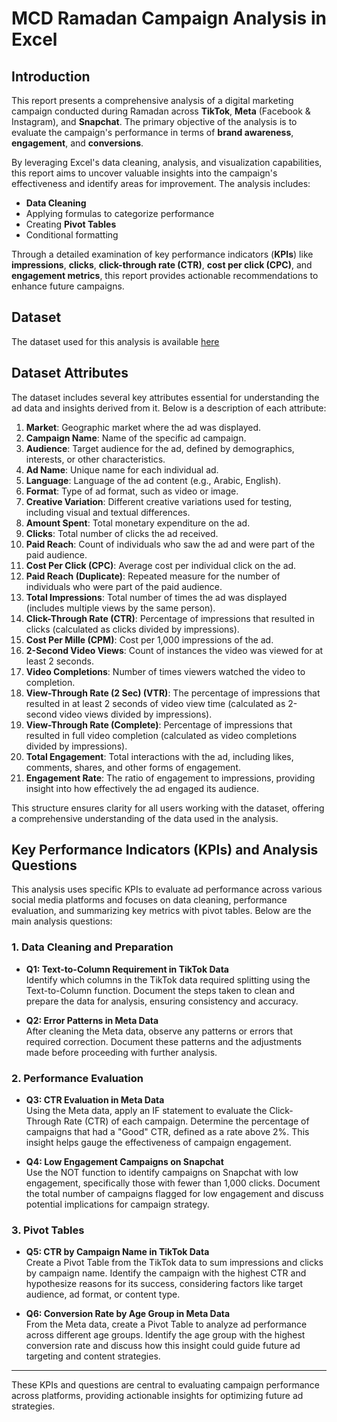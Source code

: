 # MCD Ramadan Campaign Analysis in Excel

## Introduction

This report presents a comprehensive analysis of a digital marketing campaign conducted during Ramadan across **TikTok**, **Meta** (Facebook & Instagram), and **Snapchat**. The primary objective of the analysis is to evaluate the campaign's performance in terms of **brand awareness**, **engagement**, and **conversions**.

By leveraging Excel's data cleaning, analysis, and visualization capabilities, this report aims to uncover valuable insights into the campaign's effectiveness and identify areas for improvement. The analysis includes:

- **Data Cleaning**
- Applying formulas to categorize performance
- Creating **Pivot Tables**
- Conditional formatting

Through a detailed examination of key performance indicators (**KPIs**) like **impressions**, **clicks**, **click-through rate (CTR)**, **cost per click (CPC)**, and **engagement metrics**, this report provides actionable recommendations to enhance future campaigns.

## Dataset
The dataset used for this analysis is available [here](https://github.com/ahsanfarooq1/Ramadan_compaign_in_excel/blob/main/V4%20-%20MCD%20-%20Ramadan%20Campaign%20-%20Report%20(1).xlsx)

## Dataset Attributes

The dataset includes several key attributes essential for understanding the ad data and insights derived from it. Below is a description of each attribute:

1. **Market**: Geographic market where the ad was displayed.
2. **Campaign Name**: Name of the specific ad campaign.
3. **Audience**: Target audience for the ad, defined by demographics, interests, or other characteristics.
4. **Ad Name**: Unique name for each individual ad.
5. **Language**: Language of the ad content (e.g., Arabic, English).
6. **Format**: Type of ad format, such as video or image.
7. **Creative Variation**: Different creative variations used for testing, including visual and textual differences.
8. **Amount Spent**: Total monetary expenditure on the ad.
9. **Clicks**: Total number of clicks the ad received.
10. **Paid Reach**: Count of individuals who saw the ad and were part of the paid audience.
11. **Cost Per Click (CPC)**: Average cost per individual click on the ad.
12. **Paid Reach (Duplicate)**: Repeated measure for the number of individuals who were part of the paid audience.
13. **Total Impressions**: Total number of times the ad was displayed (includes multiple views by the same person).
14. **Click-Through Rate (CTR)**: Percentage of impressions that resulted in clicks (calculated as clicks divided by impressions).
15. **Cost Per Mille (CPM)**: Cost per 1,000 impressions of the ad.
16. **2-Second Video Views**: Count of instances the video was viewed for at least 2 seconds.
17. **Video Completions**: Number of times viewers watched the video to completion.
18. **View-Through Rate (2 Sec) (VTR)**: The percentage of impressions that resulted in at least 2 seconds of video view time (calculated as 2-second video views divided by impressions).
19. **View-Through Rate (Complete)**: Percentage of impressions that resulted in full video completion (calculated as video completions divided by impressions).
20. **Total Engagement**: Total interactions with the ad, including likes, comments, shares, and other forms of engagement.
21. **Engagement Rate**: The ratio of engagement to impressions, providing insight into how effectively the ad engaged its audience.

This structure ensures clarity for all users working with the dataset, offering a comprehensive understanding of the data used in the analysis.

## Key Performance Indicators (KPIs) and Analysis Questions

This analysis uses specific KPIs to evaluate ad performance across various social media platforms and focuses on data cleaning, performance evaluation, and summarizing key metrics with pivot tables. Below are the main analysis questions:

### 1. Data Cleaning and Preparation

- **Q1: Text-to-Column Requirement in TikTok Data**  
  Identify which columns in the TikTok data required splitting using the Text-to-Column function. Document the steps taken to clean and prepare the data for analysis, ensuring consistency and accuracy.

- **Q2: Error Patterns in Meta Data**  
  After cleaning the Meta data, observe any patterns or errors that required correction. Document these patterns and the adjustments made before proceeding with further analysis.

### 2. Performance Evaluation

- **Q3: CTR Evaluation in Meta Data**  
  Using the Meta data, apply an IF statement to evaluate the Click-Through Rate (CTR) of each campaign. Determine the percentage of campaigns that had a "Good" CTR, defined as a rate above 2%. This insight helps gauge the effectiveness of campaign engagement.

- **Q4: Low Engagement Campaigns on Snapchat**  
  Use the NOT function to identify campaigns on Snapchat with low engagement, specifically those with fewer than 1,000 clicks. Document the total number of campaigns flagged for low engagement and discuss potential implications for campaign strategy.

### 3. Pivot Tables

- **Q5: CTR by Campaign Name in TikTok Data**  
  Create a Pivot Table from the TikTok data to sum impressions and clicks by campaign name. Identify the campaign with the highest CTR and hypothesize reasons for its success, considering factors like target audience, ad format, or content type.

- **Q6: Conversion Rate by Age Group in Meta Data**  
  From the Meta data, create a Pivot Table to analyze ad performance across different age groups. Identify the age group with the highest conversion rate and discuss how this insight could guide future ad targeting and content strategies.

---

These KPIs and questions are central to evaluating campaign performance across platforms, providing actionable insights for optimizing future ad strategies.
